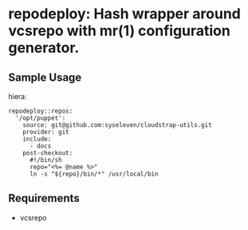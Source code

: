 # repodeploy: Hash wrapper around vcsrepo with mr(1) configuration generator.
## Sample Usage
hiera:
```
repodeploy::repos:
  '/opt/puppet':
    source: git@github.com:syseleven/cloudstrap-utils.git
    provider: git
    include:
      - docs
    post-checkout:
      #!/bin/sh
      repo="<%= @name %>"
      ln -s "${repo}/bin/*" /usr/local/bin
```

## Requirements
* vcsrepo

